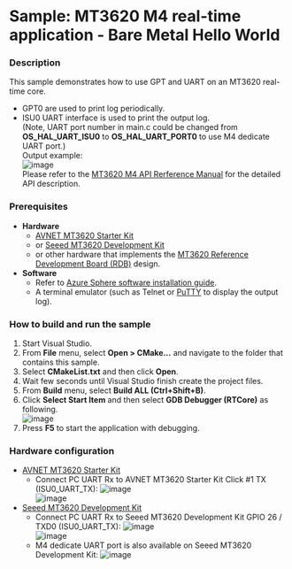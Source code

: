# Sample: MT3620 M4 real-time application - Bare Metal Hello World
### Description
This sample demonstrates how to use GPT and UART on an MT3620 real-time core.  
- GPT0 are used to print log periodically.
- ISU0 UART interface is used to print the output log.  
(Note, UART port number in main.c could be changed from **OS_HAL_UART_ISU0** to **OS_HAL_UART_PORT0** to use M4 dedicate UART port.)  
Output example:  
![image](https://raw.githubusercontent.com/MediaTek-Labs/mt3620_m4_software/master/MT3620_M4_Sample_Code/BareMetal/MT3620_RTApp_BareMetal_HelloWorld/pic/hello_world.jpg)  
Please refer to the [MT3620 M4 API Rerference Manual](https://support.mediatek.com/AzureSphere/mt3620/M4_API_Reference_Manual) for the detailed API description.

### Prerequisites
* **Hardware**
    * [AVNET MT3620 Starter Kit](https://www.avnet.com/shop/us/products/avnet-engineering-services/aes-ms-mt3620-sk-g-3074457345636825680/)
    * or [Seeed MT3620 Development Kit](https://aka.ms/azurespheredevkits)
    * or other hardware that implements the [MT3620 Reference Development Board (RDB)](https://docs.microsoft.com/azure-sphere/hardware/mt3620-reference-board-design) design.
* **Software**
    * Refer to [Azure Sphere software installation guide](https://docs.microsoft.com/en-ca/azure-sphere/install/overview).
    * A terminal emulator (such as Telnet or [PuTTY](https://www.chiark.greenend.org.uk/~sgtatham/putty/) to display the output log).

### How to build and run the sample
1. Start Visual Studio.  
2. From **File** menu, select **Open > CMake...** and navigate to the folder that contains this sample.  
3. Select **CMakeList.txt** and then click **Open**.  
4. Wait few seconds until Visual Studio finish create the project files.
5. From **Build** menu, select **Build ALL (Ctrl+Shift+B)**.  
6. Click **Select Start Item** and then select **GDB Debugger (RTCore)** as following.  
    ![image](https://raw.githubusercontent.com/MediaTek-Labs/mt3620_m4_software/master/MT3620_M4_Sample_Code/BareMetal/MT3620_RTApp_BareMetal_HelloWorld/pic/select_start_item.jpg)  
7. Press **F5** to start the application with debugging.  

### Hardware configuration
* [AVNET MT3620 Starter Kit](https://www.avnet.com/shop/us/products/avnet-engineering-services/aes-ms-mt3620-sk-g-3074457345636825680/)
    * Connect PC UART Rx to AVNET MT3620 Starter Kit Click #1 TX (ISU0_UART_TX):
        ![image](https://raw.githubusercontent.com/MediaTek-Labs/mt3620_m4_software/master/MT3620_M4_Sample_Code/BareMetal/MT3620_RTApp_BareMetal_HelloWorld/pic/avnet.jpg)  
        ![image](https://raw.githubusercontent.com/MediaTek-Labs/mt3620_m4_software/master/MT3620_M4_Sample_Code/BareMetal/MT3620_RTApp_BareMetal_HelloWorld/pic/avnet_connect.jpg)  
* [Seeed MT3620 Development Kit](https://aka.ms/azurespheredevkits)
    * Connect PC UART Rx to Seeed MT3620 Development Kit GPIO 26 / TXD0  (ISU0_UART_TX):
        ![image](https://raw.githubusercontent.com/MediaTek-Labs/mt3620_m4_software/master/MT3620_M4_Sample_Code/BareMetal/MT3620_RTApp_BareMetal_HelloWorld/pic/seeed.jpg)  
        ![image](https://raw.githubusercontent.com/MediaTek-Labs/mt3620_m4_software/master/MT3620_M4_Sample_Code/BareMetal/MT3620_RTApp_BareMetal_HelloWorld/pic/seeed_connect.jpg)  
	* M4 dedicate UART port is also available on Seeed MT3620 Development Kit:
        ![image](https://raw.githubusercontent.com/MediaTek-Labs/mt3620_m4_software/master/MT3620_M4_Sample_Code/BareMetal/MT3620_RTApp_BareMetal_HelloWorld/pic/seeed_m4_dedicate_uart.jpg)  
